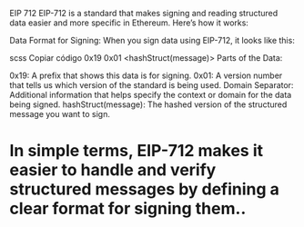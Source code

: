 EIP 712
EIP-712 is a standard that makes signing and reading structured data easier and more specific in Ethereum. Here’s how it works:

Data Format for Signing: When you sign data using EIP-712, it looks like this:

scss
Copiar código
0x19 0x01 <domainSeparator> <hashStruct(message)>
Parts of the Data:

0x19: A prefix that shows this data is for signing.
0x01: A version number that tells us which version of the standard is being used.
Domain Separator: Additional information that helps specify the context or domain for the data being signed.
hashStruct(message): The hashed version of the structured message you want to sign.

# In simple terms, EIP-712 makes it easier to handle and verify structured messages by defining a clear format for signing them..








